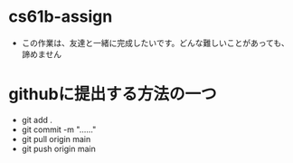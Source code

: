 # cs61b-assign

- この作業は、友達と一緒に完成したいです。どんな難しいことがあっても、諦めません

# githubに提出する方法の一つ

- git add .
- git commit -m "......"
- git pull origin main
- git push origin main
